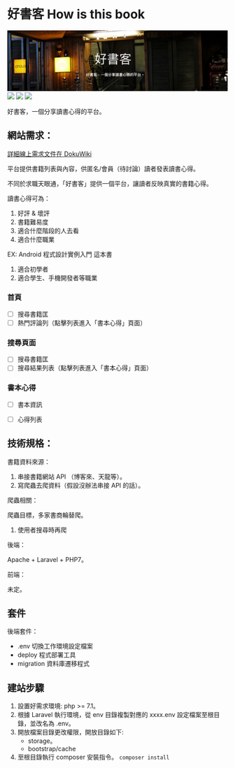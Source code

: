 # 好書客 How is this book

![](https://github.com/WadeHuang1993/HowIsThisBook/blob/master/public/images/readme_banner.png)
![](https://img.shields.io/github/last-commit/WadeHuang1993/HowIsThisBook.svg)
![](https://img.shields.io/travis/php-v/symfony/symfony.svg)
![](https://img.shields.io/badge/Laravel-5.6-f4645f.svg)

好書客，一個分享讀書心得的平台。

## 網站需求：

[詳細線上需求文件在 DokuWiki](http://www.utools.info/code_wiki/doku.php?id=howisthisbook)

平台提供書籍列表與內容，供匿名/會員（待討論）讀者發表讀書心得。

不同於求職天眼通，「好書客」提供一個平台，讓讀者反映真實的書籍心得。

讀書心得可為：
1. 好評 & 壞評
2. 書籍難易度
3. 適合什麼階段的人去看
4. 適合什麼職業

EX: Android 程式設計實例入門 這本書
1. 適合初學者
2. 適合學生、手機開發者等職業

### 首頁
- [ ] 搜尋書籍匡
- [ ] 熱門評論列（點擊列表進入「書本心得」頁面）

### 搜尋頁面
- [ ] 搜尋書籍匡
- [ ] 搜尋結果列表（點擊列表進入「書本心得」頁面）

### 書本心得
- [ ] 書本資訊
- [ ] 心得列表


## 技術規格：

書籍資料來源：
1. 串接書籍網站 API （博客來、天龍等）。
2. 寫爬蟲去爬資料（假設沒辦法串接 API 的話）。

爬蟲相關：

爬蟲目標，多家書商輪替爬。
1. 使用者搜尋時再爬

後端：

Apache + Laravel + PHP7。

前端：

未定。

## 套件

後端套件：
  * .env 切換工作環境設定檔案
  * deploy 程式部署工具
  * migration 資料庫遷移程式

## 建站步驟
  1. 設置好需求環境: php >= 7.1。
  2. 根據 Laravel 執行環境，從 env 目錄複製對應的 xxxx.env 設定檔案至根目錄，並改名為 .env。
  3. 開放檔案目錄更改權限，開放目錄如下:
     * storage。
     * bootstrap/cache
  4. 至根目錄執行 composer 安裝指令。 `composer install`
